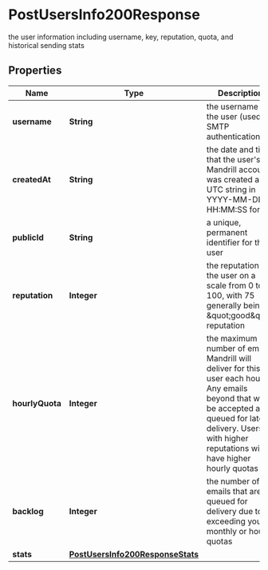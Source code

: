 

# PostUsersInfo200Response

the user information including username, key, reputation, quota, and historical sending stats

## Properties

| Name | Type | Description | Notes |
|------------ | ------------- | ------------- | -------------|
|**username** | **String** | the username of the user (used for SMTP authentication) |  [optional] |
|**createdAt** | **String** | the date and time that the user&#39;s Mandrill account was created as a UTC string in YYYY-MM-DD HH:MM:SS format |  [optional] |
|**publicId** | **String** | a unique, permanent identifier for this user |  [optional] |
|**reputation** | **Integer** | the reputation of the user on a scale from 0 to 100, with 75 generally being a \&quot;good\&quot; reputation |  [optional] |
|**hourlyQuota** | **Integer** | the maximum number of emails Mandrill will deliver for this user each hour. Any emails beyond that will be accepted and queued for later delivery. Users with higher reputations will have higher hourly quotas |  [optional] |
|**backlog** | **Integer** | the number of emails that are queued for delivery due to exceeding your monthly or hourly quotas |  [optional] |
|**stats** | [**PostUsersInfo200ResponseStats**](PostUsersInfo200ResponseStats.md) |  |  [optional] |



